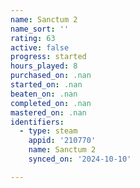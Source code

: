 ```yaml
---
name: Sanctum 2
name_sort: ''
rating: 63
active: false
progress: started
hours_played: 8
purchased_on: .nan
started_on: .nan
beaten_on: .nan
completed_on: .nan
mastered_on: .nan
identifiers:
  - type: steam
    appid: '210770'
    name: Sanctum 2
    synced_on: '2024-10-10'

---
```

